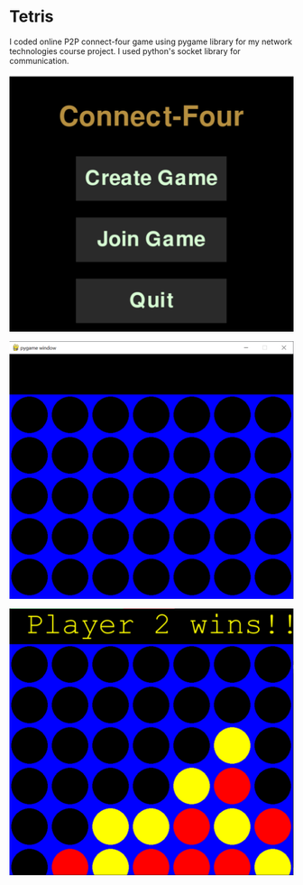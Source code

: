 # Tetris
I coded online P2P connect-four game using pygame library for my network technologies course project. I used python's socket library for communication.

![fotoge from the game](./menu.PNG)

![fotoge from the game](./game.PNG)

![fotoge from the game](./end.PNG)
